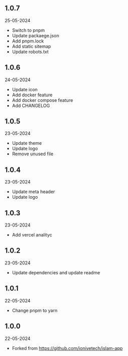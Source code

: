 ## 1.0.7
25-05-2024
- Switch to pnpm
- Update packaege.json
- Add pnpm.lock
- Add static sitemap
- Update robots.txt

## 1.0.6
24-05-2024
- Update icon
- Add docker feature
- Add docker compose feature
- Add CHANGELOG

## 1.0.5
23-05-2024
- Update theme
- Update logo
- Remove unused file

## 1.0.4
23-05-2024
- Update meta header
- Update logo

## 1.0.3
23-05-2024
- Add vercel analityc

## 1.0.2
23-05-2024
- Update dependencies and update readme

## 1.0.1
22-05-2024
- Change pnpm to yarn

## 1.0.0
22-05-2024
- Forked from https://github.com/ionivetech/islam-app